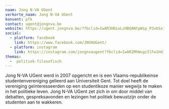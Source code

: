 ```yaml
---
naam: Jong N-VA UGent
verkorte_naam: Jong N-VA UGent
konvent: pfk
contact: ugent@jongnva.be
website: https://ugent.jongnva.be/?fbclid=IwAR3HDiuLzHBQANtpWip_P3xbSxIQeeRiSD_MdMG_t5sIIQTzRr25m_3kM84
social:
  - platform: facebook
    link: https://www.facebook.com/JNVAUGent/
  - platform: instagram
    link: https://instagram.com/jongnvaugent?fbclid=IwAR2MhWugzIlFw1H4jtMDr-7NStgOjWqhCmGVQ_YcG0PYzHvswAj8UjJLARc
themas:
  -  politiek-filosofisch
---
```


Jong N-VA UGent werd in 2007 opgericht en is een Vlaams-republikeinse studentenvereniging gelieerd aan Universiteit Gent.
Tot doel heeft de vereniging geïnteresseerden op een studentikoze manier wegwijs te maken in het politieke leven.
Jong N-VA UGent zet zich in om door middel van debatten, gespreksavonden en lezingen het politiek bewustzijn onder de studenten aan te wakkeren.
